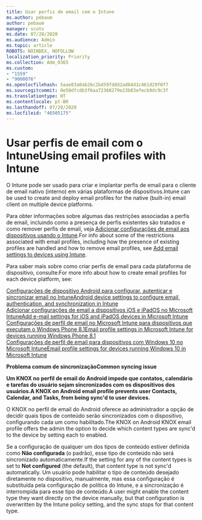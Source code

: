 ```yaml
---
title: Usar perfis de email com o Intune
ms.author: pebaum
author: pebaum
manager: scotv
ms.date: 07/28/2020
ms.audience: Admin
ms.topic: article
ROBOTS: NOINDEX, NOFOLLOW
localization_priority: Priority
ms.collection: Adm_O365
ms.custom:
- "1559"
- "9000076"
ms.openlocfilehash: 5aae83a0ab26c2bd59fddd2ad64d1c461d29f0f7
ms.sourcegitcommit: 0e50dfcdb3f6aa72368279e23b83efecb9dc9c3f
ms.translationtype: HT
ms.contentlocale: pt-BR
ms.lasthandoff: 07/28/2020
ms.locfileid: "46505175"
---
```

# <a name="using-email-profiles-with-intune"></a><span data-ttu-id="3f655-102">Usar perfis de email com o Intune</span><span class="sxs-lookup"><span data-stu-id="3f655-102">Using email profiles with Intune</span></span>

<span data-ttu-id="3f655-103">O Intune pode ser usado para criar e implantar perfis de email para o cliente de email nativo (interno) em várias plataformas de dispositivos.</span><span class="sxs-lookup"><span data-stu-id="3f655-103">Intune can be used to create and deploy email profiles for the native (built-in) email client on multiple device platforms.</span></span>

<span data-ttu-id="3f655-104">Para obter informações sobre algumas das restrições associadas a perfis de email, incluindo como a presença de perfis existentes são tratados e como remover perfis de email, veja [Adicionar configurações de email aos dispositivos usando o Intune](https://docs.microsoft.com/intune/email-settings-configure).</span><span class="sxs-lookup"><span data-stu-id="3f655-104">For info about some of the restrictions associated with email profiles, including how the presence of existing profiles are handled and how to remove email profiles, see [Add email settings to devices using Intune](https://docs.microsoft.com/intune/email-settings-configure).</span></span>

<span data-ttu-id="3f655-105">Para saber mais sobre como criar perfis de email para cada plataforma de dispositivo, consulte:</span><span class="sxs-lookup"><span data-stu-id="3f655-105">For more info about how to create email profiles for each device platform, see:</span></span>

[<span data-ttu-id="3f655-106">Configurações de dispositivo Android para configurar, autenticar e sincronizar email no Intune</span><span class="sxs-lookup"><span data-stu-id="3f655-106">Android device settings to configure email, authentication, and synchronization in Intune</span></span>](https://docs.microsoft.com/intune/email-settings-android)  
[<span data-ttu-id="3f655-107">Adicionar configurações de email a dispositivos iOS e iPadOS no Microsoft Intune</span><span class="sxs-lookup"><span data-stu-id="3f655-107">Add e-mail settings for iOS and iPadOS devices in Microsoft Intune</span></span>](https://docs.microsoft.com/intune/email-settings-ios)  
[<span data-ttu-id="3f655-108">Configurações de perfil de email no Microsoft Intune para dispositivos que executam o Windows Phone 8.1</span><span class="sxs-lookup"><span data-stu-id="3f655-108">Email profile settings in Microsoft Intune for devices running Windows Phone 8.1</span></span>](https://docs.microsoft.com/intune/email-settings-windows-phone-8-1)  
[<span data-ttu-id="3f655-109">Configurações de perfil de email para dispositivos com Windows 10 no Microsoft Intune</span><span class="sxs-lookup"><span data-stu-id="3f655-109">Email profile settings for devices running Windows 10 in Microsoft Intune</span></span>](https://docs.microsoft.com/intune/email-settings-windows-10)

<span data-ttu-id="3f655-110">**Problema comum de sincronização**</span><span class="sxs-lookup"><span data-stu-id="3f655-110">**Common syncing issue**</span></span>

<span data-ttu-id="3f655-111">**Um KNOX no perfil de email do Android impede que contatos, calendário e tarefas do usuário sejam sincronizados com os dispositivos dos usuários.**</span><span class="sxs-lookup"><span data-stu-id="3f655-111">**A KNOX on Android email profile prevents user Contacts, Calendar, and Tasks, from being sync'd to user devices.**</span></span>

<span data-ttu-id="3f655-112">O KNOX no perfil de email do Android oferece ao administrador a opção de decidir quais tipos de conteúdo serão sincronizados com o dispositivo, configurando cada um como habilitado.</span><span class="sxs-lookup"><span data-stu-id="3f655-112">The KNOX on Android KNOX email profile offers the admin the option to decide which content types are sync'd to the device by setting each to enabled.</span></span>

<span data-ttu-id="3f655-113">Se a configuração de qualquer um dos tipos de conteúdo estiver definida como **Não configurada** (o padrão), esse tipo de conteúdo não será sincronizado automaticamente.</span><span class="sxs-lookup"><span data-stu-id="3f655-113">If the setting for any of the content types is set to **Not configured** (the default), that content type is not sync'd automatically.</span></span> <span data-ttu-id="3f655-114">Um usuário pode habilitar o tipo de conteúdo desejado diretamente no dispositivo, manualmente, mas essa configuração é substituída pela configuração de política do Intune, e a sincronização é interrompida para esse tipo de conteúdo.</span><span class="sxs-lookup"><span data-stu-id="3f655-114">A user might enable the content type they want directly on the device manually, but that configuration is overwritten by the Intune policy setting, and the sync stops for that content type.</span></span>

